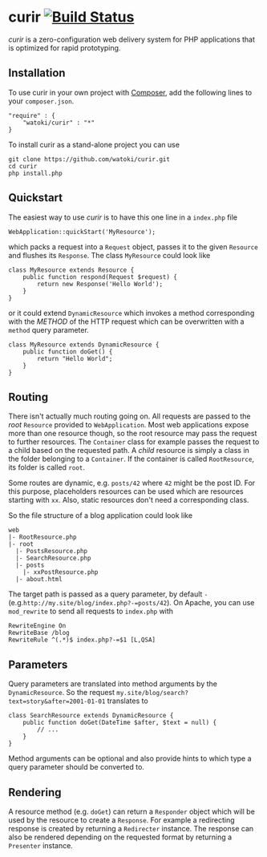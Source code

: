 # curir [![Build Status](https://travis-ci.org/watoki/curir.png?branch=master)](https://travis-ci.org/watoki/curir)

*curir* is a zero-configuration web delivery system for PHP applications that is optimized for rapid prototyping.

## Installation ##

To use curir in your own project with [Composer], add the following lines to your `composer.json`.

    "require" : {
        "watoki/curir" : "*"
    }

To install curir as a stand-alone project you can use

    git clone https://github.com/watoki/curir.git
    cd curir
    php install.php

[Composer]: http://getcomposer.org/

## Quickstart ##

The easiest way to use *curir* is to have this one line in a `index.php` file

    WebApplication::quickStart('MyResource');

which packs a request into a `Request` object, passes it to the given `Resource` and flushes
its `Response`. The class `MyResource` could look like

    class MyResource extends Resource {
        public function respond(Request $request) {
            return new Response('Hello World');
        }
    }

or it could extend `DynamicResource` which invokes a method corresponding with the *METHOD* of the HTTP request which
can be overwritten with a `method` query parameter.

    class MyResource extends DynamicResource {
        public function doGet() {
            return "Hello World";
        }
    }

## Routing ##

There isn't actually much routing going on. All requests are passed to the *root* `Resource` provided to `WebApplication`.
Most web applications expose more than one resource though, so the root resource may pass the request to further
resources. The `Container` class for example passes the request to a child based on the requested path. A *child* resource
is simply a class in the folder belonging to a `Container`. If the container is called `RootResource`, its folder is called `root`.

Some routes are dynamic, e.g. `posts/42` where `42` might be the post ID. For this purpose, placeholders resources can
be used which are resources starting with `xx`. Also, static resources don't need a corresponding class.

So the file structure of a blog application could look like

    web
    |- RootResource.php
    |- root
      |- PostsResource.php
      |- SearchResource.php
      |- posts
        |- xxPostResource.php
      |- about.html

The target path is passed as a query parameter, by default `-` (e.g.`http://my.site/blog/index.php?-=posts/42`). On Apache, you
can use `mod_rewrite` to send all requests to `index.php` with

    RewriteEngine On
    RewriteBase /blog
    RewriteRule ^(.*)$ index.php?-=$1 [L,QSA]

## Parameters ##

Query parameters are translated into method arguments by the `DynamicResource`. So the request
`my.site/blog/search?text=story&after=2001-01-01` translates to

    class SearchResource extends DynamicResource {
        public function doGet(DateTime $after, $text = null) {
            // ...
        }
    }

Method arguments can be optional and also provide hints to which type a query parameter should be converted to.

## Rendering ##

A resource method (e.g. `doGet`) can return a `Responder` object which will be used by the resource to create a `Response`.
For example a redirecting response is created by returning a `Redirecter` instance. The response can also be rendered depending
on the requested format by returning a `Presenter` instance.